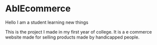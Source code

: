 # AblEcommerce
Hello I am a student learning new things


This is the project I made in my first year of college. It is a e commerce website made for selling products made by handicapped people.
